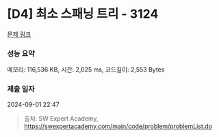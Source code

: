 # [D4] 최소 스패닝 트리 - 3124 

[문제 링크](https://swexpertacademy.com/main/code/problem/problemDetail.do?contestProbId=AV_mSnmKUckDFAWb) 

### 성능 요약

메모리: 116,536 KB, 시간: 2,025 ms, 코드길이: 2,553 Bytes

### 제출 일자

2024-09-01 22:47



> 출처: SW Expert Academy, https://swexpertacademy.com/main/code/problem/problemList.do